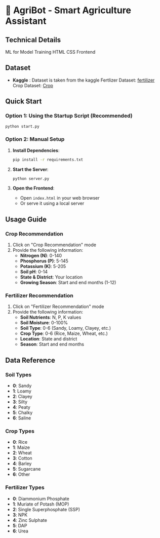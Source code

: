 # 🌾 AgriBot - Smart Agriculture Assistant


## Technical Details
ML for Model Training 
HTML CSS Frontend


## Dataset 
- **Kaggle** : Dataset is taken from the kaggle 
Fertlizer Dataset: [fertilizer](https://www.kaggle.com/datasets/gdabhishek/fertilizer-prediction)
Crop Dataset: [Crop](https://www.kaggle.com/datasets/atharvaingle/crop-recommendation-dataset)




## Quick Start

### Option 1: Using the Startup Script (Recommended)
```bash
python start.py
```

### Option 2: Manual Setup
1. **Install Dependencies**:
   ```bash
   pip install -r requirements.txt
   ```

2. **Start the Server**:
   ```bash
   python server.py
   ```

3. **Open the Frontend**:
   - Open `index.html` in your web browser
   - Or serve it using a local server

## Usage Guide

### Crop Recommendation
1. Click on "Crop Recommendation" mode
2. Provide the following information:
   - **Nitrogen (N)**: 0-140
   - **Phosphorus (P)**: 5-145  
   - **Potassium (K)**: 5-205
   - **Soil pH**: 0-14
   - **State & District**: Your location
   - **Growing Season**: Start and end months (1-12)

### Fertilizer Recommendation
1. Click on "Fertilizer Recommendation" mode
2. Provide the following information:
   - **Soil Nutrients**: N, P, K values
   - **Soil Moisture**: 0-100%
   - **Soil Type**: 0-6 (Sandy, Loamy, Clayey, etc.)
   - **Crop Type**: 0-6 (Rice, Maize, Wheat, etc.)
   - **Location**: State and district
   - **Season**: Start and end months



## Data Reference

### Soil Types
- **0**: Sandy
- **1**: Loamy  
- **2**: Clayey
- **3**: Silty
- **4**: Peaty
- **5**: Chalky
- **6**: Saline

### Crop Types
- **0**: Rice
- **1**: Maize
- **2**: Wheat
- **3**: Cotton
- **4**: Barley
- **5**: Sugarcane
- **6**: Other

### Fertilizer Types
- **0**: Diammonium Phosphate
- **1**: Muriate of Potash (MOP)
- **2**: Single Superphosphate (SSP)
- **3**: NPK
- **4**: Zinc Sulphate
- **5**: DAP
- **6**: Urea






